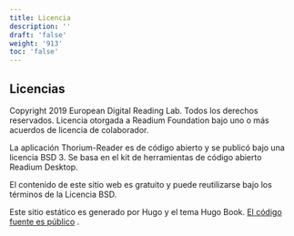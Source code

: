 ```yaml
---
title: Licencia
description: ''
draft: 'false'
weight: '913'
toc: 'false'
---
```


## Licencias

Copyright 2019 European Digital Reading Lab. Todos los derechos reservados. Licencia otorgada a Readium Foundation bajo uno o más acuerdos de licencia de colaborador.

La aplicación Thorium-Reader es de código abierto y se publicó bajo una licencia BSD 3. Se basa en el kit de herramientas de código abierto Readium Desktop.

El contenido de este sitio web es gratuito y puede reutilizarse bajo los términos de la Licencia BSD.

Este sitio estático es generado por Hugo y el tema Hugo Book. [El código fuente es público](https://github.com/edrlab/thorium-reader-doc) .
